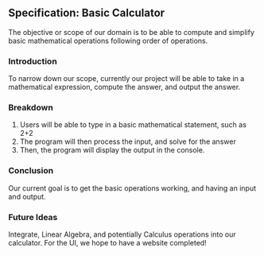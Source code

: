 ## Specification: Basic Calculator

The objective or scope of our domain is to be able to compute and simplify basic mathematical operations following order of operations.

### Introduction

To narrow down our scope, currently our project will be able to take in a mathematical expression, compute the answer, and output the answer.

### Breakdown

1. Users will be able to type in a basic mathematical statement, such as 2+2
2. The program will then process the input, and solve for the answer
3. Then, the program will display the output in the console.

### Conclusion

Our current goal is to get the basic operations working, and having an input and output.

### Future Ideas

Integrate, Linear Algebra, and potentially Calculus operations into our calculator. For the UI, we hope to have a website completed!



